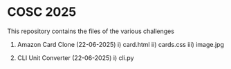 # COSC 2025
This repository contains the files of the various challenges 

1) Amazon Card Clone (22-06-2025)
   i) card.html
   ii) cards.css
   iii) image.jpg
   
2) CLI Unit Converter (22-06-2025)
   i) cli.py
